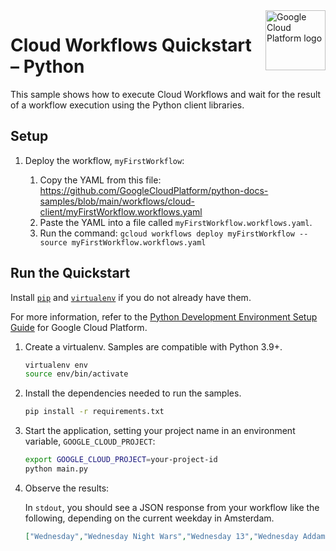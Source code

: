 <img src="https://avatars2.githubusercontent.com/u/2810941?v=3&s=96" alt="Google Cloud Platform logo" title="Google Cloud Platform" align="right" height="96" width="96"/>

# Cloud Workflows Quickstart – Python

This sample shows how to execute Cloud Workflows and wait for the result
of a workflow execution using the Python client libraries.

## Setup

1. Deploy the workflow, `myFirstWorkflow`:

    1. Copy the YAML from this file: https://github.com/GoogleCloudPlatform/python-docs-samples/blob/main/workflows/cloud-client/myFirstWorkflow.workflows.yaml
    1. Paste the YAML into a file called `myFirstWorkflow.workflows.yaml`.
    1. Run the command: `gcloud workflows deploy myFirstWorkflow --source myFirstWorkflow.workflows.yaml`

## Run the Quickstart

Install [`pip`][pip] and [`virtualenv`][virtualenv] if you do not already have them.

For more information, refer to the
[Python Development Environment Setup Guide][setup] for Google Cloud Platform.

1. Create a virtualenv. Samples are compatible with Python 3.9+.

    ```sh
    virtualenv env
    source env/bin/activate
    ```

1. Install the dependencies needed to run the samples.

    ```sh
    pip install -r requirements.txt
    ```

1. Start the application, setting your project name in an environment variable, `GOOGLE_CLOUD_PROJECT`:

    ```sh
    export GOOGLE_CLOUD_PROJECT=your-project-id
    python main.py
    ```

1. Observe the results:

    In `stdout`, you should see a JSON response from your workflow like the following,
    depending on the current weekday in Amsterdam.

    ```json
    ["Wednesday","Wednesday Night Wars","Wednesday 13","Wednesday Addams","Wednesday Campanella","Wednesdayite","Wednesday Martin","Wednesday Campanella discography","Wednesday Night Hockey (American TV program)","Wednesday Morning, 3 A.M."]
    ```

[prereq]: ../README.md#prerequisites
[setup]: https://cloud.google.com/python/setup
[pip]: https://pip.pypa.io/
[virtualenv]: https://virtualenv.pypa.io/
